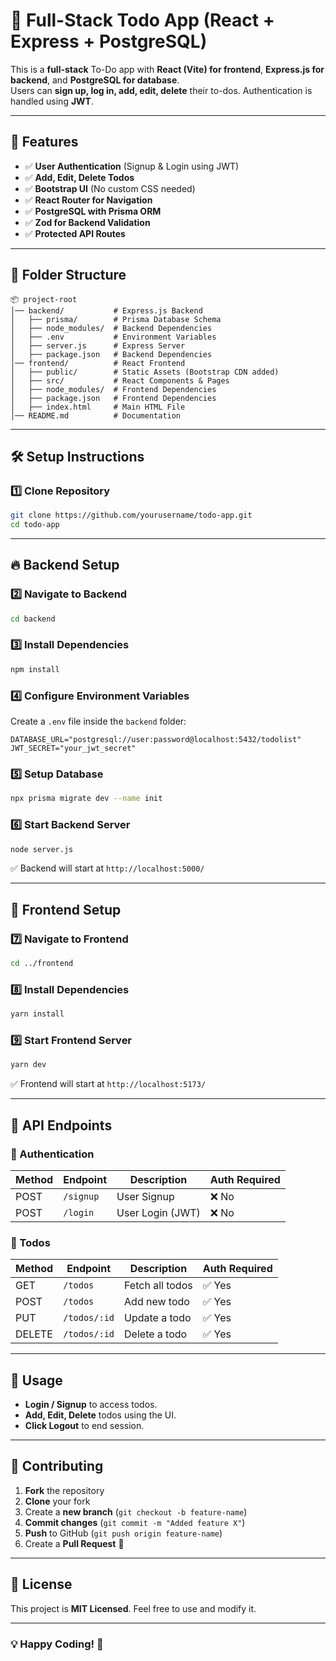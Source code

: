 
# 📝 Full-Stack Todo App (React + Express + PostgreSQL)

This is a **full-stack** To-Do app with **React (Vite) for frontend**, **Express.js for backend**, and **PostgreSQL for database**.  
Users can **sign up, log in, add, edit, delete** their to-dos. Authentication is handled using **JWT**.

---

## 🚀 Features
- ✅ **User Authentication** (Signup & Login using JWT)
- ✅ **Add, Edit, Delete Todos**
- ✅ **Bootstrap UI** (No custom CSS needed)
- ✅ **React Router for Navigation**
- ✅ **PostgreSQL with Prisma ORM**
- ✅ **Zod for Backend Validation**
- ✅ **Protected API Routes**

---

## 📁 Folder Structure
```
📦 project-root
│── backend/           # Express.js Backend
│   ├── prisma/        # Prisma Database Schema
│   ├── node_modules/  # Backend Dependencies
│   ├── .env           # Environment Variables
│   ├── server.js      # Express Server
│   ├── package.json   # Backend Dependencies
│── frontend/          # React Frontend
│   ├── public/        # Static Assets (Bootstrap CDN added)
│   ├── src/           # React Components & Pages
│   ├── node_modules/  # Frontend Dependencies
│   ├── package.json   # Frontend Dependencies
│   ├── index.html     # Main HTML File
│── README.md          # Documentation
```

---

## 🛠 Setup Instructions
### 1️⃣ Clone Repository
```sh
git clone https://github.com/yourusername/todo-app.git
cd todo-app
```

---

## 🔥 Backend Setup
### 2️⃣ Navigate to Backend
```sh
cd backend
```

### 3️⃣ Install Dependencies
```sh
npm install
```

### 4️⃣ Configure Environment Variables
Create a `.env` file inside the `backend` folder:
```env
DATABASE_URL="postgresql://user:password@localhost:5432/todolist"
JWT_SECRET="your_jwt_secret"
```

### 5️⃣ Setup Database
```sh
npx prisma migrate dev --name init
```

### 6️⃣ Start Backend Server
```sh
node server.js
```
✅ Backend will start at `http://localhost:5000/`

---

## 🎨 Frontend Setup
### 7️⃣ Navigate to Frontend
```sh
cd ../frontend
```

### 8️⃣ Install Dependencies
```sh
yarn install
```

### 9️⃣ Start Frontend Server
```sh
yarn dev
```
✅ Frontend will start at `http://localhost:5173/`

---

## 🔗 API Endpoints
### 🔐 Authentication
| Method | Endpoint    | Description           | Auth Required |
|--------|------------|----------------------|--------------|
| POST   | `/signup`  | User Signup          | ❌ No        |
| POST   | `/login`   | User Login (JWT)     | ❌ No        |

### 📌 Todos
| Method | Endpoint         | Description          | Auth Required |
|--------|-----------------|----------------------|--------------|
| GET    | `/todos`        | Fetch all todos     | ✅ Yes       |
| POST   | `/todos`        | Add new todo        | ✅ Yes       |
| PUT    | `/todos/:id`    | Update a todo       | ✅ Yes       |
| DELETE | `/todos/:id`    | Delete a todo       | ✅ Yes       |

---

## 🎯 Usage
- **Login / Signup** to access todos.
- **Add, Edit, Delete** todos using the UI.
- **Click Logout** to end session.

---

## 🤝 Contributing
1. **Fork** the repository  
2. **Clone** your fork  
3. Create a **new branch** (`git checkout -b feature-name`)  
4. **Commit changes** (`git commit -m "Added feature X"`)  
5. **Push** to GitHub (`git push origin feature-name`)  
6. Create a **Pull Request** 🚀  

---

## 📜 License
This project is **MIT Licensed**. Feel free to use and modify it.  

---

### 💡 Happy Coding! 🚀
